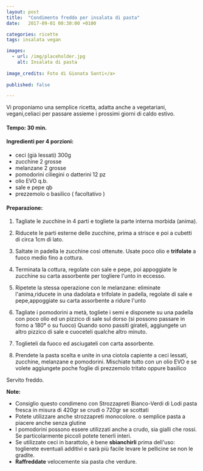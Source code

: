 ```yaml
---
layout: post
title:  "Condimento freddo per insalata di pasta"
date:   2017-09-01 00:30:00 +0100

categories: ricette
tags: insalata vegan

images:
  - url: /img/placeholder.jpg
    alt: Insalata di pasta
   
image_credits: Foto di Gionata Santi</a>
 
published: false

---
```


Vi proponiamo una semplice ricetta, adatta anche a vegetariani, vegani,celiaci per passare assieme i prossimi giorni di caldo estivo.

<!--continua-->

#### Tempo: 30 min.

#### Ingredienti per 4 porzioni:



* ceci (già lessati) 300g
* zucchine  2 grosse
* melanzane 2 grosse
* pomodorini ciliegini o datterini 12 pz
* olio EVO q.b.
* sale e pepe qb
* prezzemolo o basilico ( facoltativo )

#### Preparazione:

1. Tagliate le zucchine in 4 parti e togliete la parte interna morbida (anima).
2. Riducete le parti esterne delle zucchine, prima a strisce e poi a cubetti di circa 1cm di lato.
3. Saltate in padella le zucchine così ottenute. Usate poco olio e **trifolate** a fuoco medio fino a cottura.
4. Terminata la cottura, regolate con sale e pepe, poi appoggiate le zucchine su carta assorbente per togliere l'unto in eccesso.

5. Ripetete la stessa operazione con le melanzane: eliminate l'anima,riducete in una dadolata e trifolate in padella, regolate di sale e pepe,appoggiate su carta assorbente a ridure l'unto 

6. Tagliate i pomodorini a metà, togliete i semi e disponete su una padella con poco olio ed un pizzico di sale sul dorso (si possono passare in forno a 180° o su fuoco) Quando sono passiti girateli, aggiungete un altro pizzico di sale e cuoceteli qualche altro minuto.
7. Toglieteli da fuoco ed asciugateli con carta assorbente.
8. Prendete la pasta scelta e unite in una ciotola capiente a ceci lessati, zucchine, melanzane e pomodorini. Mischiate tutto con un olio EVO e se volete aggiungete poche foglie di prezzemolo tritato oppure basilico

Servito freddo.

**Note:**
* Consiglio questo condimeno con Strozzapreti Bianco-Verdi di Lodi pasta fresca in misura di 420gr se crudi o 720gr se scottati
* Potete utilizzare anche strozzapreti monocolore.
o semplice pasta a piacere anche senza glutine
* I pomodorini possono essere utilizzati anche a crudo, sia gialli che rossi. Se particolarmente piccoli potete tenerli interi.
* Se utilizzate ceci in barattolo, è bene **sbianchirli** prima dell'uso: toglierete eventuali additivi e sarà più facile levare le pellicine se non le gradite.
* **Raffreddate** velocemente sia pasta che verdure.


